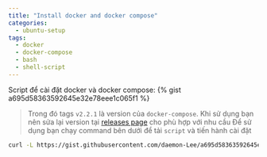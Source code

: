 ```yaml
---
title: "Install docker and docker compose"
categories:
  - ubuntu-setup
tags:
  - docker
  - docker-compose
  - bash
  - shell-script
---
```

Script để cài đặt docker và docker compose:
{% gist a695d58363592645e32e78eee1c065f1 %}

> Trong đó tags `v2.2.1` là version của `docker-compose`. Khi sử dụng bạn nên sửa lại version tại [releases page](https://github.com/docker/compose/releases/) cho phù hợp với nhu cầu
Để sử dụng bạn chạy command bên dưới để tải `script` và tiến hành cài đặt

```bash
curl -L https://gist.githubusercontent.com/daemon-Lee/a695d58363592645e32e78eee1c065f1/raw/522aa9e3590cc126764550dee05243332b594765/docker.sh | bash -s
```